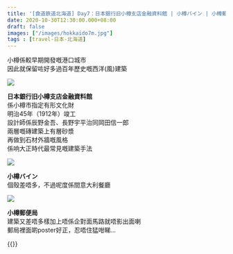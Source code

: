 ```yaml
---
title: '[食道鉄道北海道] Day7：日本銀行旧小樽支店金融資料館 | 小樽バイン | 小樽郵便局'
date: 2020-10-30T12:30:00.000+08:00
draft: false
images: ["/images/hokkaido7m.jpg"]
tags : [travel-日本-北海道]
---
```


小樽係較早期開發嘅港口城市  
因此就保留咗好多過百年歷史嘅西洋(風)建築  

![](/images/hokkaido7m.jpg)

**日本銀行旧小樽支店金融資料館**  
係小樽市指定有形文化財  
明治45年（1912年）竣工  
設計師係辰野金吾、長野宇平治同岡田信一郎  
兩層嘅磚建築上有層砂漿  
再做到石材外牆嘅風格  
係响大正時代最常見嘅建築手法  

![](/images/hokkaido7m1.jpg)

**小樽バイン**  
個殼差唔多，不過呢度係間意大利餐廳  

![](/images/hokkaido7m2.jpg)

**小樽郵便局**  
建築又差唔多樣加上唔係企對面馬路就唔影出面喇  
郵局裡面啲poster好正，忍唔住猛咁睇...  
  
  
{{<hokkaido>}}
